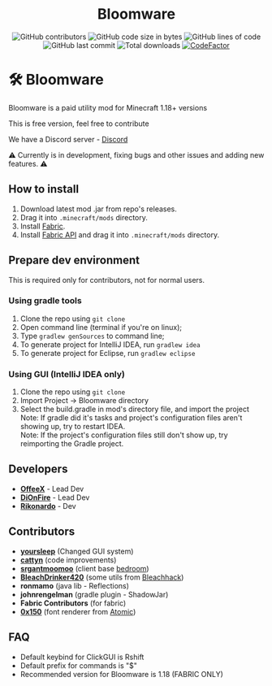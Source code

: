 <h1 align="center">Bloomware</h1>
<div align="center">
  <img src="https://img.shields.io/github/contributors/TheBreakery/Bloomware" alt="GitHub contributors"/> <img src="https://img.shields.io/github/languages/code-size/TheBreakery/Bloomware" alt="GitHub code size in bytes"/> <img src="https://tokei.rs/b1/github/TheBreakery/Bloomware" alt="GitHub lines of code"/> <img src="https://img.shields.io/github/last-commit/TheBreakery/Bloomware" alt="GitHub last commit"/> <img src="https://img.shields.io/github/downloads/thebreakery/Bloomware/total?style=flat-square" alt="Total downloads"> <a href="https://www.codefactor.io/repository/github/thebreakery/bloomware"><img src="https://www.codefactor.io/repository/github/thebreakery/bloomware/badge" alt="CodeFactor" /></a>
</div>

# 🛠️ Bloomware
Bloomware is a paid utility mod for Minecraft 1.18+ versions

This is free version, feel free to contribute

We have a Discord server - [Discord](https://discord.gg/D4G7JN5d7m)

⚠️ Currently is in development, fixing bugs and other issues and adding new features. ⚠️

## How to install
1) Download latest mod .jar from repo's releases.
2) Drag it into `.minecraft/mods` directory.
3) Install [Fabric](https://fabricmc.net/).
4) Install [Fabric API](https://www.curseforge.com/minecraft/mc-mods/fabric-api/files?sort=-name&__cf_chl_jschl_tk__=pmd_247af5374ad38c84fef2e144d9361c1f357f929b-1628948630-0-gqNtZGzNAk2jcnBszQdi) and drag it into `.minecraft/mods` directory.

## Prepare dev environment
This is required only for contributors, not for normal users.
### Using gradle tools
1) Clone the repo using `git clone`
2) Open command line (terminal if you're on linux);
3) Type `gradlew genSources` to command line;
4) To generate project for IntelliJ IDEA, run `gradlew idea`
5) To generate project for Eclipse, run `gradlew eclipse`
### Using GUI (IntelliJ IDEA only)
1) Clone the repo using `git clone`
2) Import Project -> Bloomware directory
3) Select the build.gradle in mod's directory file, and import the project
<br>Note: If gradle did it's tasks and project's configuration files aren't showing up, try to restart IDEA.
<br>Note: If the project's configuration files still don't show up, try reimporting the Gradle project.

## Developers
- [**OffeeX**](https://github.com/OffeeX) - Lead Dev
- [**DiOnFire**](https://github.com/DiOnFire) - Lead Dev
- [**Rikonardo**](https://github.com/Rikonardo) - Dev

## Contributors
- [**yoursleep**](https://github.com/fuckyouthinkimboogieman) (Changed GUI system)
- [**cattyn**](https://github.com/cattyngmd) (code improvements)
- [**srgantmoomoo**](https://github.com/srgantmoomoo) (client base [bedroom](https://github.com/beach-house-development/bedroom))
- [**BleachDrinker420**](https://github.com/BleachDrinker420) (some utils from [Bleachhack](https://github.com/BleachDrinker420/BleachHack))
- **ronmamo** (java lib - Reflections)
- **johnrengelman** (gradle plugin - ShadowJar)
- **Fabric Contributors** (for fabric)
- [**0x150**](https://github.com/0x150) (font renderer from [Atomic](https://github.com/0x151/Atomic)) 

## FAQ
- Default keybind for ClickGUI is Rshift
- Default prefix for commands is "$"
- Recommended version for Bloomware is 1.18 (FABRIC ONLY)
